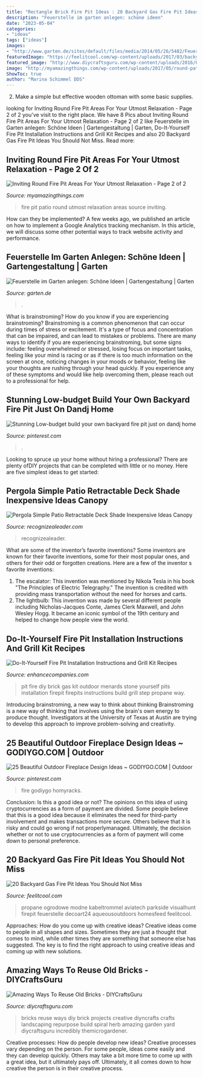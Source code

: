 ```yaml
---
title: "Rectangle Brick Fire Pit Ideas : 20 Backyard Gas Fire Pit Ideas You Should Not Miss"
description: "Feuerstelle im garten anlegen: schöne ideen"
date: "2023-05-04"
categories:
- "ideas"
tags: ["ideas"]
images:
- "http://www.garten.de/sites/default/files/media/2014/05/26/5482/Feuerstelle-im-Garten-Thinkstock-181688821_5486.jpg"
featuredImage: "https://feelitcool.com/wp-content/uploads/2017/03/backyard-gas-firepits11.jpg"
featured_image: "http://www.diycraftsguru.com/wp-content/uploads/2016/08/09-reuse-old-bricks.jpg"
image: "http://myamazingthings.com/wp-content/uploads/2017/05/round-patio.jpg"
ShowToc: true
author: "Marina Schimmel DDS"
---
```



2. Make a simple but effective wooden ottoman with some basic supplies.

	

		
looking for Inviting Round Fire Pit Areas For Your Utmost Relaxation - Page 2 of 2 you've visit to the right place. We have 8 Pics about Inviting Round Fire Pit Areas For Your Utmost Relaxation - Page 2 of 2 like Feuerstelle im Garten anlegen: Schöne Ideen | Gartengestaltung | Garten, Do-It-Yourself Fire Pit Installation Instructions and Grill Kit Recipes and also 20 Backyard Gas Fire Pit Ideas You Should Not Miss. Read more:
		
    
## Inviting Round Fire Pit Areas For Your Utmost Relaxation - Page 2 Of 2

<img loading=lazy src="http://myamazingthings.com/wp-content/uploads/2017/05/round-patio.jpg" onerror="this.onerror=null;this.src='https://tse4.mm.bing.net/th?id=OIP.SDYbeZm5HCukAaATkr0oEgHaFj&amp;pid=15.1';" alt="Inviting Round Fire Pit Areas For Your Utmost Relaxation - Page 2 of 2">

_Source: myamazingthings.com_

>fire pit patio round utmost relaxation areas source inviting. 

	

How can they be implemented?
A few weeks ago, we published an article on how to implement a Google Analytics tracking mechanism. In this article, we will discuss some other potential ways to track website activity and performance.

    
## Feuerstelle Im Garten Anlegen: Schöne Ideen | Gartengestaltung | Garten

<img loading=lazy src="http://www.garten.de/sites/default/files/media/2014/05/26/5482/Feuerstelle-im-Garten-Thinkstock-181688821_5486.jpg" onerror="this.onerror=null;this.src='https://tse3.mm.bing.net/th?id=OIP.9Sy7vLKDQNPtXMso3F7ZWwHaFG&amp;pid=15.1';" alt="Feuerstelle im Garten anlegen: Schöne Ideen | Gartengestaltung | Garten">

_Source: garten.de_

>. 

	

What is brainstroming?
How do you know if you are experiencing brainstroming? Brainstroming is a common phenomenon that can occur during times of stress or excitement. It's a type of focus and concentration that can be impaired, and can lead to mistakes or problems. There are many ways to identify if you are experiencing brainstroming, but some signs include: feeling overwhelmed or stressed, losing focus on important tasks, feeling like your mind is racing or as if there is too much information on the screen at once, noticing changes in your moods or behavior, feeling like your thoughts are rushing through your head quickly. If you experience any of these symptoms and would like help overcoming them, please reach out to a professional for help.

    
## Stunning Low-budget Build Your Own Backyard Fire Pit Just On Dandj Home

<img loading=lazy src="https://i.pinimg.com/736x/13/20/76/132076b252ef4f571c0d91987beac058.jpg" onerror="this.onerror=null;this.src='https://tse2.mm.bing.net/th?id=OIP.KgbL3ADrMnJdRAdfKthd_gHaNM&amp;pid=15.1';" alt="Stunning Low-budget build your own backyard fire pit just on dandj home">

_Source: pinterest.com_

>. 

	

Looking to spruce up your home without hiring a professional? There are plenty ofDIY projects that can be completed with little or no money. Here are five simplest ideas to get started: 

    
## Pergola Simple Patio Retractable Deck Shade Inexpensive Ideas Canopy

<img loading=lazy src="http://www.recognizealeader.com/bigbox/pe/retractable-deck-shade-inexpensive-patio-ideas-canopy-metal_outdoor-patio-and-backyard.jpg" onerror="this.onerror=null;this.src='https://tse3.mm.bing.net/th?id=OIP.gQGpoe0TsNPpbO6Pnutw0wHaFj&amp;pid=15.1';" alt="Pergola Simple Patio Retractable Deck Shade Inexpensive Ideas Canopy">

_Source: recognizealeader.com_

>recognizealeader. 

	

What are some of the inventor’s favorite inventions?
Some inventors are known for their favorite inventions, some for their most popular ones, and others for their odd or forgotten creations. Here are a few of the inventor s favorite inventions:
1. The escalator: This invention was mentioned by Nikola Tesla in his book "The Principles of Electric Telegraphy." The invention is credited with providing mass transportation without the need for horses and carts.
2. The lightbulb: This invention was made by several different people including Nicholas-Jacques Conte, James Clerk Maxwell, and John Wesley Hogg. It became an iconic symbol of the 19th century and helped to change how people view the world.

    
## Do-It-Yourself Fire Pit Installation Instructions And Grill Kit Recipes

<img loading=lazy src="https://www.enhancecompanies.com/images/do-it-yourself/firepits/firepit3.jpg" onerror="this.onerror=null;this.src='https://tse1.mm.bing.net/th?id=OIP.rOaa9qujq47Yy6ukvf1YmQHaF7&amp;pid=15.1';" alt="Do-It-Yourself Fire Pit Installation Instructions and Grill Kit Recipes">

_Source: enhancecompanies.com_

>pit fire diy brick gas kit outdoor menards stone yourself pits installation firepit firepits instructions build grill step propane way. 

	

Introducing brainstroming, a new way to think about thinking
Brainstroming is a new way of thinking that involves using the brain's own energy to produce thought. Investigators at the University of Texas at Austin are trying to develop this approach to improve problem-solving and creativity.

    
## 25 Beautiful Outdoor Fireplace Design Ideas ~ GODIYGO.COM | Outdoor

<img loading=lazy src="https://i.pinimg.com/originals/c1/a8/f7/c1a8f794f4a1f04e91208f983abcf3de.jpg" onerror="this.onerror=null;this.src='https://tse1.mm.bing.net/th?id=OIP.Cm27N83ZEm8kYl9HmT0RYAHaLH&amp;pid=15.1';" alt="25 Beautiful Outdoor Fireplace Design Ideas ~ GODIYGO.COM | Outdoor">

_Source: pinterest.com_

>fire godiygo homyracks. 

	

Conclusion: Is this a good idea or not?
The opinions on this idea of using cryptocurrencies as a form of payment are divided. Some people believe that this is a good idea because it eliminates the need for third-party involvement and makes transactions more secure. Others believe that it is risky and could go wrong if not properlymanaged. Ultimately, the decision whether or not to use cryptocurrencies as a form of payment will come down to personal preference.

    
## 20 Backyard Gas Fire Pit Ideas You Should Not Miss

<img loading=lazy src="https://feelitcool.com/wp-content/uploads/2017/03/backyard-gas-firepits11.jpg" onerror="this.onerror=null;this.src='https://tse2.mm.bing.net/th?id=OIP.mgeuNW-hYIVwvzogP3J-tQHaHa&amp;pid=15.1';" alt="20 Backyard Gas Fire Pit Ideas You Should Not Miss">

_Source: feelitcool.com_

>propane ogrodowe modne kabeltrommel aviatech parkside visualhunt firepit feuerstelle decoart24 aqueousoutdoors homesfeed feelitcool. 

	

Approaches: How do you come up with creative ideas?
Creative ideas come to people in all shapes and sizes. Sometimes they are just a thought that comes to mind, while other times they are something that someone else has suggested. The key is to find the right approach to using creative ideas and coming up with new solutions.

    
## Amazing Ways To Reuse Old Bricks - DIYCraftsGuru

<img loading=lazy src="http://www.diycraftsguru.com/wp-content/uploads/2016/08/09-reuse-old-bricks.jpg" onerror="this.onerror=null;this.src='https://tse2.mm.bing.net/th?id=OIP.oqd4YPrZ9VrASNo5BY5pTAHaTV&amp;pid=15.1';" alt="Amazing Ways To Reuse Old Bricks - DIYCraftsGuru">

_Source: diycraftsguru.com_

>bricks reuse ways diy brick projects creative diyncrafts crafts landscaping repurpose build spiral herb amazing garden yard diycraftsguru incredibly themicrogardener. 

	

Creative processes: How do people develop new ideas?
Creative processes vary depending on the person. For some people, ideas come easily and they can develop quickly. Others may take a bit more time to come up with a great idea, but it ultimately pays off. Ultimately, it all comes down to how creative the person is in their creative process.


